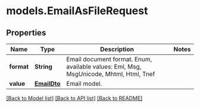 # models.EmailAsFileRequest
## Properties
Name | Type | Description | Notes
------------ | ------------- | ------------- | -------------
**format** | **String** | Email document format. Enum, available values: Eml, Msg, MsgUnicode, Mhtml, Html, Tnef | 
**value** | [**EmailDto**](EmailDto.md) | Email model.              | 



[[Back to Model list]](README.md#documentation-for-models) [[Back to API list]](README.md#documentation-for-api-endpoints) [[Back to README]](README.md)


